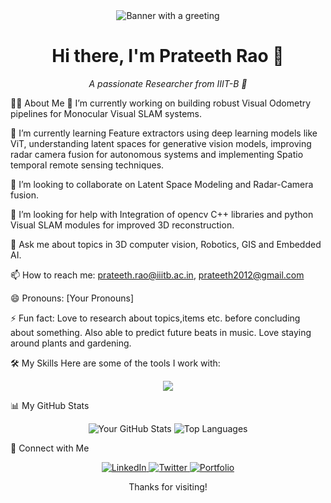 <div align="center">
<img src="https://www.google.com/search?q=https://placehold.co/1200x300/1a1b26/ffffff%3Ftext%3DHello!%2BI%27m+[Your+Name]" alt="Banner with a greeting">
</div>

<h1 align="center">Hi there, I'm Prateeth Rao 👋</h1>
<p align="center">
<em>A passionate Researcher from IIIT-B 📍</em>
</p>

👨‍💻 About Me
🔭 I’m currently working on building robust Visual Odometry pipelines for Monocular Visual SLAM systems.

🌱 I’m currently learning Feature extractors using deep learning models like ViT, understanding latent spaces for generative vision models, improving radar camera fusion for autonomous systems and implementing Spatio temporal remote sensing techniques.

👯 I’m looking to collaborate on Latent Space Modeling and Radar-Camera fusion.

🤔 I’m looking for help with Integration of opencv C++ libraries and python Visual SLAM modules for improved 3D reconstruction.

💬 Ask me about topics in 3D computer vision, Robotics, GIS and Embedded AI.

📫 How to reach me: prateeth.rao@iiitb.ac.in, prateeth2012@gmail.com

😄 Pronouns: [Your Pronouns]

⚡ Fun fact: Love to research about topics,items etc. before concluding about something. Also able to predict future beats in music. Love staying around plants and gardening.

🛠️ My Skills
Here are some of the tools I work with:

<p align="center">
<a href="https://skillicons.dev">
<img src="https://www.google.com/search?q=https://skillicons.dev/icons%3Fi%3Djs,vscode,anaconda,arduino,aws,cpp,git,html,ai,mysql,opencv,py,pytorch,raspberrypi,ros,tensorflow, aws%26perline%3D6" />
</a>
</p>


📊 My GitHub Stats
<p align="center">
<img src="https://github-readme-stats.vercel.app/api?username=[Prateeth8]&show_icons=true&theme=tokyonight&hide_border=true&count_private=true" alt="Your GitHub Stats" />
<img src="https://www.google.com/search?q=https://github-readme-stats.vercel.app/api/top-langs/%3Fusername%3D[Prateeth8]&layout=compact&theme=tokyonight&hide_border=true" alt="Top Languages" />
</p>

🤝 Connect with Me
<p align="center">
<a href="https://www.google.com/search?q=https://linkedin.com/in/prateeth-rao-92952a18b/">
<img src="https://www.google.com/search?q=https://img.shields.io/badge/LinkedIn-0077B5%3Fstyle%3Dfor-the-badge%26logo%3Dlinkedin%26logoColor%3Dwhite" alt="LinkedIn"/>
</a>
<a href="https://twitter.com/Prateeth8">
<img src="https://www.google.com/search?q=https://img.shields.io/badge/Twitter-1DA1F2%3Fstyle%3Dfor-the-badge%26logo%3Dtwitter%26logoColor%3Dwhite" alt="Twitter"/>
</a>
<a href="https://prateethinfo.odoo.com">
<img src="https://www.google.com/search?q=https://img.shields.io/badge/Portfolio-343434%3Fstyle%3Dfor-the-badge%26logo%3Dgoogle-chrome%26logoColor%3Dwhite" alt="Portfolio"/>
</a>
</p>

<p align="center">
Thanks for visiting!
</p>
